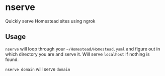 # nserve
Quickly serve Homestead sites using ngrok

## Usage

```nserve``` will loop through your ```~/Homestead/Homestead.yaml``` and figure out in which directory you are and serve it. Will serve ```localhost``` if nothing is found.

```nserve domain``` will serve ```domain```
